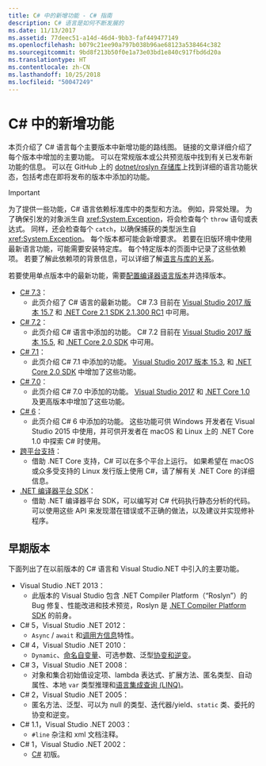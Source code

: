 ```yaml
---
title: C# 中的新增功能 - C# 指南
description: C# 语言是如何不断发展的
ms.date: 11/13/2017
ms.assetid: 77deec51-a14d-46d4-9bb3-faf449477149
ms.openlocfilehash: b079c21ee90a797b038b96ae68123a538464c382
ms.sourcegitcommit: 9bd8f213b50f0e1a73e03bd1e840c917fbd6d20a
ms.translationtype: HT
ms.contentlocale: zh-CN
ms.lasthandoff: 10/25/2018
ms.locfileid: "50047249"
---
```

# <a name="whats-new-in-c"></a>C# 中的新增功能 #

本页介绍了 C# 语言每个主要版本中新增功能的路线图。 链接的文章详细介绍了每个版本中增加的主要功能。 可以在常规版本或公共预览版中找到有关已发布新功能的信息。 可以在 GitHub 上的 [dotnet/roslyn 存储库](https://github.com/dotnet/roslyn/blob/master/docs/Language%20Feature%20Status.md)上找到详细的语言功能状态，包括考虑在即将发布的版本中添加的功能。

> [!IMPORTANT]
> 为了提供一些功能，C# 语言依赖标准库中的类型和方法。 例如，异常处理。 为了确保引发的对象派生自 <xref:System.Exception>，将会检查每个 `throw` 语句或表达式。 同样，还会检查每个 `catch`，以确保捕获的类型派生自 <xref:System.Exception>。 每个版本都可能会新增要求。 若要在旧版环境中使用最新语言功能，可能需要安装特定库。 每个特定版本的页面中记录了这些依赖项。 若要了解此依赖项的背景信息，可以详细了解[语言与库的关系](relationships-between-language-and-library.md)。 

若要使用单点版本中的最新功能，需要[配置编译器语言版本](../language-reference/configure-language-version.md)并选择版本。

* [C# 7.3](csharp-7-3.md)：
  - 此页介绍了 C# 语言的最新功能。 C# 7.3 目前在 [Visual Studio 2017 版本 15.7](https://visualstudio.microsoft.com/vs/whatsnew/) 和 [.NET Core 2.1 SDK 2.1.300 RC1](../../core/whats-new/index.md) 中可用。
* [C# 7.2](csharp-7-2.md)：
  - 此页介绍 C# 语言中添加的功能。 C# 7.2 目前在 [Visual Studio 2017 版本 15.5](https://visualstudio.microsoft.com/vs/whatsnew/), 和 [.NET Core 2.0 SDK](../../core/whats-new/index.md) 中可用。
* [C# 7.1](csharp-7-1.md)：
  - 此页介绍 C# 7.1 中添加的功能。 [Visual Studio 2017 版本 15.3](https://visualstudio.microsoft.com/vs/whatsnew/), 和 [.NET Core 2.0 SDK](../../core/whats-new/index.md) 中增加了这些功能。
* [C# 7.0](csharp-7.md)：
  - 此页介绍 C# 7.0 中添加的功能。 [Visual Studio 2017](https://visualstudio.microsoft.com/vs/whatsnew/) 和 [.NET Core 1.0](../../core/whats-new/index.md) 及更高版本中增加了这些功能。
* [C# 6](csharp-6.md)：
  - 此页介绍 C# 6 中添加的功能。 这些功能可供 Windows 开发者在 Visual Studio 2015 中使用，并可供开发者在 macOS 和 Linux 上的 .NET Core 1.0 中探索 C# 时使用。
* [跨平台支持](../../core/index.md)：
  - 借助 .NET Core 支持，C# 可以在多个平台上运行。 如果希望在 macOS 或众多受支持的 Linux 发行版上使用 C#，请了解有关 .NET Core 的详细信息。
* [.NET 编译器平台 SDK](../roslyn-sdk/index.md)：
  - 借助 .NET 编译器平台 SDK，可以编写对 C# 代码执行静态分析的代码。 可以使用这些 API 来发现潜在错误或不正确的做法，以及建议并实现修补程序。

## <a name="previous-versions"></a>早期版本

下面列出了在以前版本的 C# 语言和 Visual Studio.NET 中引入的主要功能。

* Visual Studio .NET 2013：
  - 此版本的 Visual Studio 包含 .NET Compiler Platform（“Roslyn”）的 Bug 修复、性能改进和技术预览，Roslyn 是 [.NET Compiler Platform SDK](../roslyn-sdk/index.md) 的前身。
* C# 5，Visual Studio .NET 2012：
  - `Async` / `await` 和[调用方信息](../programming-guide/concepts/caller-information.md)特性。
* C# 4，Visual Studio .NET 2010：
  - `Dynamic`、[命名自变量](../programming-guide/classes-and-structs/named-and-optional-arguments.md)、可选参数、泛型[协变和逆变](../programming-guide/concepts/covariance-contravariance/index.md)。
* C# 3，Visual Studio .NET 2008：
  - 对象和集合初始值设定项、lambda 表达式、扩展方法、匿名类型、自动属性、本地 `var` 类型推理和[语言集成查询 (LINQ)](../programming-guide/concepts/linq/index.md)。
* C# 2，Visual Studio .NET 2005：
  - 匿名方法、泛型、可以为 null 的类型、迭代器/yield、`static` 类、委托的协变和逆变。
* C# 1.1，Visual Studio .NET 2003：
  - `#line` 杂注和 xml 文档注释。
* C# 1，Visual Studio .NET 2002：
  - [C#](../csharp.md) 初版。
